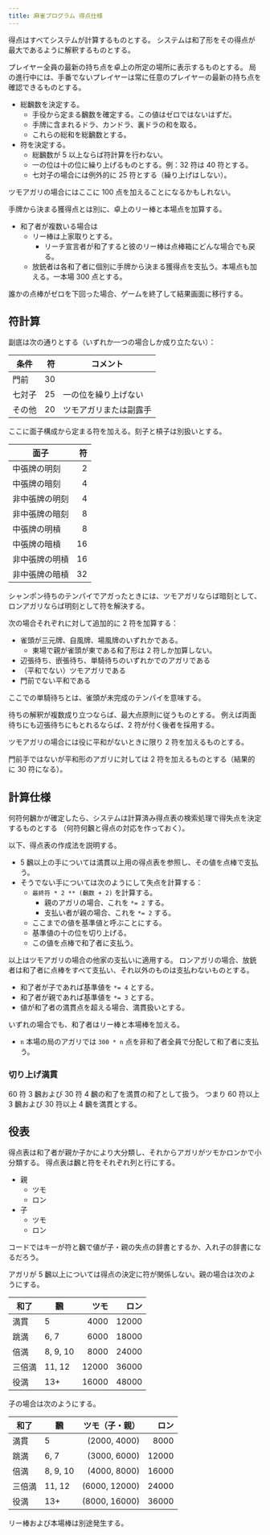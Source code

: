 ```yaml
---
title: 麻雀プログラム 得点仕様
---
```


得点はすべてシステムが計算するものとする。
システムは和了形をその得点が最大であるように解釈するものとする。

プレイヤー全員の最新の持ち点を卓上の所定の場所に表示するものとする。
局の進行中には、手番でないプレイヤーは常に任意のプレイヤーの最新の持ち点を確認できるものとする。

* 総飜数を決定する。
  * 手役から定まる飜数を確定する。この値はゼロではないはずだ。
  * 手牌に含まれるドラ、カンドラ、裏ドラの和を取る。
  * これらの総和を総飜数とする。
* 符を決定する。
  * 総飜数が 5 以上ならば符計算を行わない。
  * 一の位は十の位に繰り上げるものとする。例：32 符は 40 符とする。
  * 七対子の場合には例外的に 25 符とする（繰り上げはしない）。

ツモアガリの場合にはここに 100 点を加えることになるかもしれない。

手牌から決まる獲得点とは別に、卓上のリー棒と本場点を加算する。

* 和了者が複数いる場合は
  * リー棒は上家取りとする。
    * リーチ宣言者が和了すると彼のリー棒は点棒箱にどんな場合でも戻る。
  * 放銃者は各和了者に個別に手牌から決まる獲得点を支払う。本場点も加える。一本場 300 点とする。

誰かの点棒がゼロを下回った場合、ゲームを終了して結果画面に移行する。

## 符計算

副底は次の通りとする（いずれか一つの場合しか成り立たない）：

| 条件   |   符 | コメント               |
| ------ | ---: | ---------------------- |
| 門前   |   30 |                        |
| 七対子 |   25 | 一の位を繰り上げない   |
| その他 |   20 | ツモアガリまたは副露手 |

ここに面子構成から定まる符を加える。刻子と槓子は別扱いとする。

| 面子           |   符 |
| -------------- | ---: |
| 中張牌の明刻   |    2 |
| 中張牌の暗刻   |    4 |
| 非中張牌の明刻 |    4 |
| 非中張牌の暗刻 |    8 |
| 中張牌の明槓   |    8 |
| 中張牌の暗槓   |   16 |
| 非中張牌の明槓 |   16 |
| 非中張牌の暗槓 |   32 |

シャンポン待ちのテンパイでアガったときには、ツモアガリならば暗刻として、
ロンアガリならば明刻として符を解決する。

次の場合それぞれに対して追加的に 2 符を加算する：

* 雀頭が三元牌、自風牌、場風牌のいずれかである。
  * 東場で親が雀頭が東である和了形は 2 符しか加算しない。
* 辺張待ち、嵌張待ち、単騎待ちのいずれかでのアガリである
* （平和でない）ツモアガリである
* 門前でない平和である

ここでの単騎待ちとは、雀頭が未完成のテンパイを意味する。

待ちの解釈が複数成り立つならば、最大点原則に従うものとする。
例えば両面待ちにも辺張待ちにもとれるならば、2 符が付く後者を採用する。

ツモアガリの場合には役に平和がないときに限り 2 符を加えるものとする。

門前手ではないが平和形のアガリに対しては 2 符を加えるものとする（結果的に 30 符になる）。

## 計算仕様

何符何飜かが確定したら、システムは計算済み得点表の検索処理で得失点を決定するものとする
（何符何飜と得点の対応を作っておく）。

以下、得点表の作成法を説明する。

* 5 飜以上の手については満貫以上用の得点表を参照し、その値を点棒で支払う。
* そうでない手については次のようにして失点を計算する：
  * `最終符 * 2 ** (飜数 + 2)` を計算する。
    * 親のアガリの場合、これを `*= 2` する。
    * 支払い者が親の場合、これを `*= 2` する。
  * ここまでの値を基準値と呼ぶことにする。
  * 基準値の十の位を切り上げる。
  * この値を点棒で和了者に支払う。

以上はツモアガリの場合の他家の支払いに適用する。
ロンアガリの場合、放銃者は和了者に点棒をすべて支払い、それ以外のものは支払わないものとする。

* 和了者が子であれば基準値を `*= 4` とする。
* 和了者が親であれば基準値を `*= 3` とする。
* 値が和了者の満貫点を超える場合、満貫扱いとする。

いずれの場合でも、和了者はリー棒と本場棒を加える。

* `n` 本場の局のアガリでは `300 * n` 点を非和了者全員で分配して和了者に支払う。

### 切り上げ満貫

60 符 3 飜および 30 符 4 飜の和了を満貫の和了として扱う。
つまり 60 符以上 3 飜および 30 符以上 4 飜を満貫とする。

## 役表

得点表は和了者が親か子かにより大分類し、それからアガリがツモかロンかで小分類する。
得点表は飜と符をそれぞれ列と行にする。

* 親
  * ツモ
  * ロン
* 子
  * ツモ
  * ロン

コードではキーが符と飜で値が子・親の失点の辞書とするか、入れ子の辞書になるだろう。

アガリが 5 飜以上については得点の決定に符が関係しない。親の場合は次のようにする。

| 和了   | 飜       |  ツモ |  ロン |
| ------ | -------- | ----: | ----: |
| 満貫   | 5        |  4000 | 12000 |
| 跳満   | 6, 7     |  6000 | 18000 |
| 倍満   | 8, 9, 10 |  8000 | 24000 |
| 三倍満 | 11, 12   | 12000 | 36000 |
| 役満   | 13+      | 16000 | 48000 |

子の場合は次のようにする。

| 和了   | 飜       | ツモ（子・親） |  ロン |
| ------ | -------- | -------------: | ----: |
| 満貫   | 5        |   (2000, 4000) |  8000 |
| 跳満   | 6, 7     |   (3000, 6000) | 12000 |
| 倍満   | 8, 9, 10 |   (4000, 8000) | 16000 |
| 三倍満 | 11, 12   |  (6000, 12000) | 24000 |
| 役満   | 13+      |  (8000, 16000) | 36000 |

リー棒および本場棒は別途発生する。
